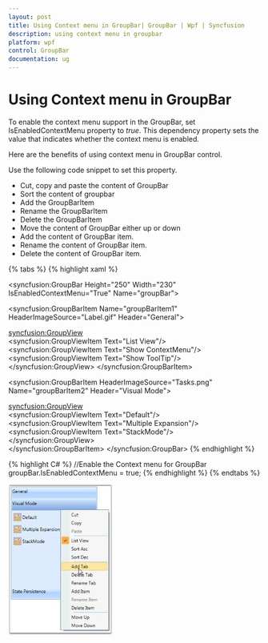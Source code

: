 ```yaml
---
layout: post
title: Using Context menu in GroupBar| GroupBar | Wpf | Syncfusion
description: using context menu in groupbar
platform: wpf
control: GroupBar
documentation: ug
---
```


# Using Context menu in GroupBar

To enable the context menu support in the GroupBar, set IsEnabledContextMenu property to _true_. This dependency property sets the value that indicates whether the context menu is enabled. 

Here are the benefits of using context menu in GroupBar control.

Use the following code snippet to set this property.

* Cut, copy and paste the content of GroupBar
* Sort the content of groupbar
* Add the GroupBarItem
* Rename the GroupBarItem
* Delete the GroupBarItem
* Move the content of GroupBar either up or down
* Add the content of GroupBar item.
* Rename the content of GroupBar item.
* Delete the content of GroupBar item.



{% tabs %}
{% highlight xaml %}
<!-- Adding GroupBar that has context menu -->
<syncfusion:GroupBar Height="250" Width="230" IsEnabledContextMenu="True" Name="groupBar"> 
 <!-- Adding GroupBarItem -->  
 <syncfusion:GroupBarItem Name="groupBarItem1" HeaderImageSource="Label.gif" Header="General">
 <!-- Adding content for GroupBar item using GroupView --> 
 <syncfusion:GroupView>  
 <syncfusion:GroupViewItem Text="List View"/>    
 <syncfusion:GroupViewItem Text="Show ContextMenu"/> 
 <syncfusion:GroupViewItem Text="Show ToolTip"/> 
 </syncfusion:GroupView> 
 </syncfusion:GroupBarItem>
 <!-- Adding GroupBarItem --> 
 <syncfusion:GroupBarItem HeaderImageSource="Tasks.png" Name="groupBarItem2" Header="Visual Mode">   
 <!-- Adding content for GroupBar item using GroupView -->  
 <syncfusion:GroupView>   
 <syncfusion:GroupViewItem Text="Default"/>    
 <syncfusion:GroupViewItem Text="Multiple Expansion"/>  
 <syncfusion:GroupViewItem Text="StackMode"/>   
 </syncfusion:GroupView>  
 </syncfusion:GroupBarItem>
 </syncfusion:GroupBar>
 {% endhighlight %}

{% highlight C#  %}
//Enable the Context menu for GroupBar
groupBar.IsEnabledContextMenu = true;
{% endhighlight %}
{% endtabs %}




![](Using-Context-menu-in-GroupBar_images/Using-Context-menu-in-GroupBar_img1.jpeg)



